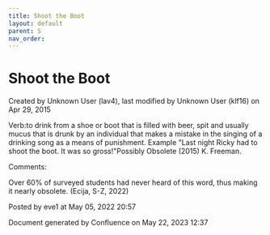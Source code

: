 ```yaml
---
title: Shoot the Boot
layout: default
parent: S
nav_order:
---
```


# Shoot the Boot

Created by  Unknown User (lav4), last modified by  Unknown User (klf16) on Apr 29, 2015

Verb:to drink from a shoe or boot that is filled with beer, spit and usually mucus that is drunk by an individual that makes a mistake in the singing of a drinking song as a means of punishment. Example &quot;Last night Ricky had to shoot the boot. It was so gross!&quot;Possibly Obsolete (2015) K. Freeman. 

Comments:

Over 60% of surveyed students had never heard of this word, thus making it nearly obsolete. (Ecija, S-Z, 2022)

Posted by eve1 at May 05, 2022 20:57

Document generated by Confluence on May 22, 2023 12:37


